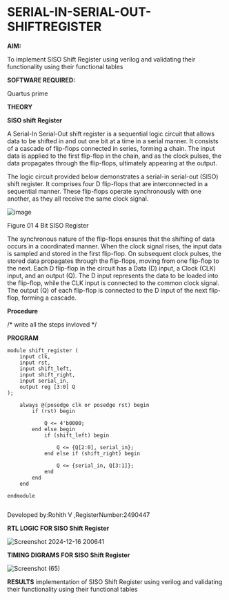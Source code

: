 # SERIAL-IN-SERIAL-OUT-SHIFTREGISTER

**AIM:**

To implement  SISO Shift Register using verilog and validating their functionality using their functional tables

**SOFTWARE REQUIRED:**

Quartus prime

**THEORY**

**SISO shift Register**

A Serial-In Serial-Out shift register is a sequential logic circuit that allows data to be shifted in and out one bit at a time in a serial manner. It consists of a cascade of flip-flops connected in series, forming a chain. The input data is applied to the first flip-flop in the chain, and as the clock pulses, the data propagates through the flip-flops, ultimately appearing at the output.

The logic circuit provided below demonstrates a serial-in serial-out (SISO) shift register. It comprises four D flip-flops that are interconnected in a sequential manner. These flip-flops operate synchronously with one another, as they all receive the same clock signal.

![image](https://github.com/naavaneetha/SERIAL-IN-SERIAL-OUT-SHIFTREGISTER/assets/154305477/e81c4072-37f9-46c6-8145-566764b74c3a)

Figure 01 4 Bit SISO Register

The synchronous nature of the flip-flops ensures that the shifting of data occurs in a coordinated manner. When the clock signal rises, the input data is sampled and stored in the first flip-flop. On subsequent clock pulses, the stored data propagates through the flip-flops, moving from one flip-flop to the next.
Each D flip-flop in the circuit has a Data (D) input, a Clock (CLK) input, and an output (Q). The D input represents the data to be loaded into the flip-flop, while the CLK input is connected to the common clock signal. The output (Q) of each flip-flop is connected to the D input of the next flip-flop, forming a cascade.

**Procedure**

/* write all the steps invloved */

**PROGRAM**

```
module shift_register (
    input clk,               
    input rst,             
    input shift_left,       
    input shift_right,      
    input serial_in,        
    output reg [3:0] Q     
);

    always @(posedge clk or posedge rst) begin
        if (rst) begin
           
            Q <= 4'b0000;
        end else begin
            if (shift_left) begin
               
                Q <= {Q[2:0], serial_in};
            end else if (shift_right) begin
                
                Q <= {serial_in, Q[3:1]};
            end
        end
    end

endmodule


```
Developed by:Rohith V ,RegisterNumber:2490447


**RTL LOGIC FOR SISO Shift Register**


![Screenshot 2024-12-16 200641](https://github.com/user-attachments/assets/8fa488df-d323-493a-9645-d2c63c6fb325)


**TIMING DIGRAMS FOR SISO Shift Register**

![Screenshot (65)](https://github.com/user-attachments/assets/8145c3d0-c525-423b-8162-a1017edd2d8c)


**RESULTS**
implementation of SISO Shift Register using verilog and validating their functionality using their functional tables

